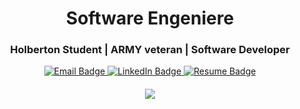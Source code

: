
 <h1 align="center">Software Engeniere</h1>

<h3 align="center">Holberton Student | ARMY veteran | Software Developer</h3>

<!-- Contact Me Section -->
<div id="badges" align="center">
  <a href="https://mail.google.com/mail/?view=cm&fs=1&to=yahdiielo@gmail.com">
    <img src="https://img.shields.io/badge/Email-red?style=for-the-badge&logo=gmail&logoColor=white" alt="Email Badge"/>
  </a>
  <a href="https://www.linkedin.com/in/yahdiel-saldana-112446265/">
    <img src="https://img.shields.io/badge/LinkedIn-darkblue?style=for-the-badge&logo=linkedin&logoColor=white" alt="LinkedIn Badge"/>
  </a>
   <a href="https://github.com/yahdielo/yahdielo/blob/main/yahdiel%20saldana%20software%20engineer.pdf">
    <img src="https://img.shields.io/badge/Resume-blue?style=for-the-badge&logo=google-docs&logoColor=white" alt="Resume Badge"/>
  </a>
</div>

<h4 align="center">
<div>
<img src="https://media.giphy.com/media/l49JMVDvP8D38LHwI/giphy.gif"/>
</div>
</h4>
